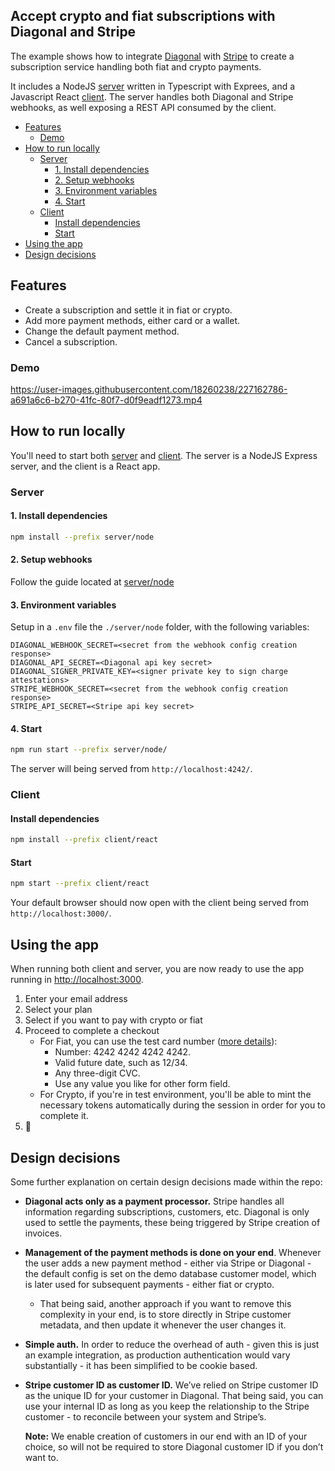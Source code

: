 ## Accept crypto and fiat subscriptions with Diagonal and Stripe

The example shows how to integrate [Diagonal](https://docs.diagonal.finance) with [Stripe](https://stripe.com/docs) to create a subscription service handling both fiat and crypto payments. 

It includes a NodeJS [server](./server/node/README.md) written in Typescript with Exprees, and a Javascript React [client](./client/react/README.md). The server handles both Diagonal and Stripe webhooks, as well exposing a REST API consumed by the client.

- [Features](#features)
  * [Demo](#demo)
- [How to run locally](#how-to-run-locally)
  * [Server](#server)
    + [1. Install dependencies](#1-install-dependencies)
    + [2. Setup webhooks](#2-setup-webhooks)
    + [3. Environment variables](#3-environment-variables)
    + [4. Start](#4-start)
  * [Client](#client)
    + [Install dependencies](#install-dependencies)
    + [Start](#start)
- [Using the app](#using-the-app)
- [Design decisions](#design-decisions)

## Features

- Create a subscription and settle it in fiat or crypto.
- Add more payment methods, either card or a wallet.
- Change the default payment method.
- Cancel a subscription.

### Demo

https://user-images.githubusercontent.com/18260238/227162786-a691a6c6-b270-41fc-80f7-d0f9eadf1273.mp4

## How to run locally

You'll need to start both [server](./server/node/README.md) and [client](./client/react/README.md). The server is a NodeJS Express server, and the client is a React app. 

### Server

#### 1. Install dependencies

```bash
npm install --prefix server/node
```

#### 2. Setup webhooks

Follow the guide located at [server/node](./server/node/README.md#running-the-server)

#### 3. Environment variables

Setup in a `.env` file the `./server/node` folder, with the following variables:

```
DIAGONAL_WEBHOOK_SECRET=<secret from the webhook config creation response>
DIAGONAL_API_SECRET=<Diagonal api key secret>
DIAGONAL_SIGNER_PRIVATE_KEY=<signer private key to sign charge attestations>
STRIPE_WEBHOOK_SECRET=<secret from the webhook config creation response>
STRIPE_API_SECRET=<Stripe api key secret>
```

#### 4. Start

```bash
npm run start --prefix server/node/
```

The server will being served from `http://localhost:4242/`.

### Client

#### Install dependencies

```bash
npm install --prefix client/react
```

#### Start

```bash
npm start --prefix client/react
```

Your default browser should now open with the client being served from `http://localhost:3000/`.

## Using the app

When running both client and server, you are now ready to use the app running in [http://localhost:3000](http://localhost:3000).

1. Enter your email address
2. Select your plan
3. Select if you want to pay with crypto or fiat
4. Proceed to complete a checkout
    - For Fiat, you can use the test card number ([more details](https://stripe.com/docs/testing)):
        - Number: 4242 4242 4242 4242.
        - Valid future date, such as 12/34.
        - Any three-digit CVC.
        - Use any value you like for other form field.
    - For Crypto, if you're in test environment, you'll be able to mint the necessary tokens automatically during the session in order for you to complete it.
5. 🚀

## Design decisions

Some further explanation on certain design decisions made within the repo:

- **Diagonal acts only as a payment processor.** Stripe handles all information regarding subscriptions, customers, etc. Diagonal is only used to settle the payments, these being triggered by Stripe creation of invoices.
- **Management of the payment methods is done on your end**. Whenever the user adds a new payment method - either via Stripe or Diagonal - the default config is set on the demo database customer model, which is later used for subsequent payments - either fiat or crypto.
    - That being said, another approach if you want to remove this complexity in your end, is to store directly in Stripe customer metadata, and then update it whenever the user changes it.
- **Simple auth.** In order to reduce the overhead of auth - given this is just an example integration, as production authentication would vary substantially - it has been simplified to be cookie based.
- **Stripe customer ID as customer ID.** We’ve relied on Stripe customer ID as the unique ID for your customer in Diagonal. That being said, you can use your internal ID as long as you keep the relationship to the Stripe customer - to reconcile between your system and Stripe’s.

    **Note:** We enable creation of customers in our end with an ID of your choice, so will not be required to store Diagonal customer ID if you don’t want to.


